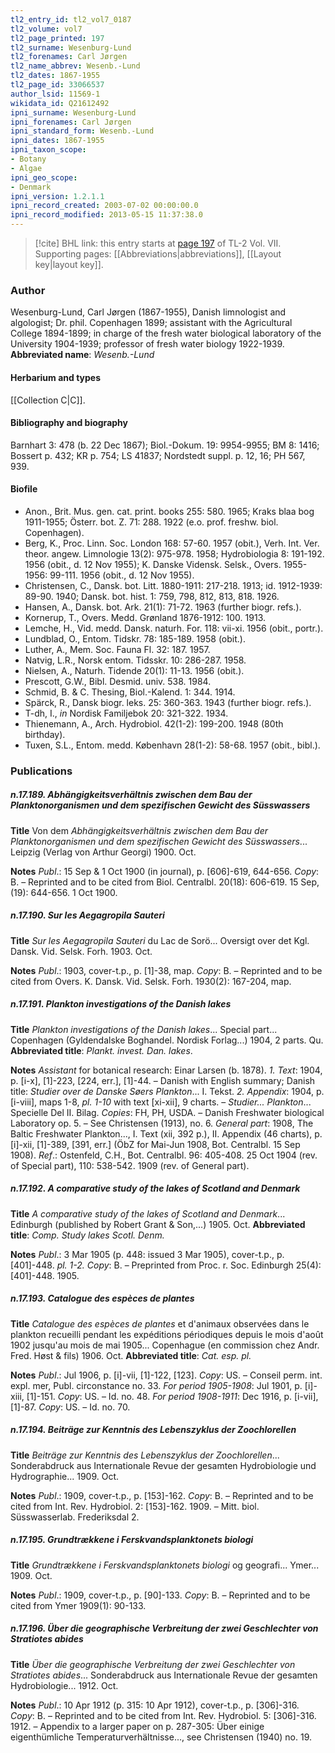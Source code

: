 ```yaml
---
tl2_entry_id: tl2_vol7_0187
tl2_volume: vol7
tl2_page_printed: 197
tl2_surname: Wesenburg-Lund
tl2_forenames: Carl Jørgen
tl2_name_abbrev: Wesenb.-Lund
tl2_dates: 1867-1955
tl2_page_id: 33066537
author_lsid: 11569-1
wikidata_id: Q21612492
ipni_surname: Wesenburg-Lund
ipni_forenames: Carl Jørgen
ipni_standard_form: Wesenb.-Lund
ipni_dates: 1867-1955
ipni_taxon_scope: 
- Botany
- Algae
ipni_geo_scope: 
- Denmark
ipni_version: 1.2.1.1
ipni_record_created: 2003-07-02 00:00:00.0
ipni_record_modified: 2013-05-15 11:37:38.0
---
```



> [!cite] BHL link: this entry starts at [page 197](https://www.biodiversitylibrary.org/page/33066537) of TL-2 Vol. VII.
> Supporting pages: [[Abbreviations|abbreviations]], [[Layout key|layout key]].

### Author

Wesenburg-Lund, Carl Jørgen (1867-1955), Danish limnologist and algologist; Dr. phil. Copenhagen 1899; assistant with the Agricultural College 1894-1899; in charge of the fresh water biological laboratory of the University 1904-1939; professor of fresh water biology 1922-1939. 
**Abbreviated name**: *Wesenb.-Lund*

#### Herbarium and types

[[Collection C|C]].

#### Bibliography and biography

Barnhart 3: 478 (b. 22 Dec 1867); Biol.-Dokum. 19: 9954-9955; BM 8: 1416; Bossert p. 432; KR p. 754; LS 41837; Nordstedt suppl. p. 12, 16; PH 567, 939.

#### Biofile

- Anon., Brit. Mus. gen. cat. print. books 255: 580. 1965; Kraks blaa bog 1911-1955; Österr. bot. Z. 71: 288. 1922 (e.o. prof. freshw. biol. Copenhagen).
- Berg, K., Proc. Linn. Soc. London 168: 57-60. 1957 (obit.), Verh. Int. Ver. theor. angew. Limnologie 13(2): 975-978. 1958; Hydrobiologia 8: 191-192. 1956 (obit., d. 12 Nov 1955); K. Danske Vidensk. Selsk., Overs. 1955-1956: 99-111. 1956 (obit., d. 12 Nov 1955).
- Christensen, C., Dansk. bot. Litt. 1880-1911: 217-218. 1913; id. 1912-1939: 89-90. 1940; Dansk. bot. hist. 1: 759, 798, 812, 813, 818. 1926.
- Hansen, A., Dansk. bot. Ark. 21(1): 71-72. 1963 (further biogr. refs.).
- Kornerup, T., Overs. Medd. Grønland 1876-1912: 100. 1913.
- Lemche, H., Vid. medd. Dansk. naturh. For. 118: vii-xi. 1956 (obit., portr.).
- Lundblad, O., Entom. Tidskr. 78: 185-189. 1958 (obit.).
- Luther, A., Mem. Soc. Fauna Fl. 32: 187. 1957.
- Natvig, L.R., Norsk entom. Tidsskr. 10: 286-287. 1958.
- Nielsen, A., Naturh. Tidende 20(1): 11-13. 1956 (obit.).
- Prescott, G.W., Bibl. Desmid. univ. 538. 1984.
- Schmid, B. & C. Thesing, Biol.-Kalend. 1: 344. 1914.
- Spärck, R., Dansk biogr. leks. 25: 360-363. 1943 (further biogr. refs.).
- T-dh, I., *in* Nordisk Familjebok 20: 321-322. 1934.
- Thienemann, A., Arch. Hydrobiol. 42(1-2): 199-200. 1948 (80th birthday).
- Tuxen, S.L., Entom. medd. København 28(1-2): 58-68. 1957 (obit., bibl.).

### Publications

##### n.17.189. Abhängigkeitsverhältnis zwischen dem Bau der Planktonorganismen und dem spezifischen Gewicht des Süsswassers

**Title**
Von dem *Abhängigkeitsverhältnis zwischen dem Bau der Planktonorganismen und dem spezifischen Gewicht des Süsswassers*... Leipzig (Verlag von Arthur Georgi) 1900. Oct.

**Notes**
*Publ*.: 15 Sep & 1 Oct 1900 (in journal), p. \[606\]-619, 644-656. *Copy*: B. – Reprinted and to be cited from Biol. Centralbl. 20(18): 606-619. 15 Sep, (19): 644-656. 1 Oct 1900.

##### n.17.190. Sur les Aegagropila Sauteri

**Title**
*Sur les Aegagropila Sauteri* du Lac de Sorö... Oversigt over det Kgl. Dansk. Vid. Selsk. Forh. 1903. Oct.

**Notes**
*Publ*.: 1903, cover-t.p., p. \[1\]-38, map. *Copy*: B. – Reprinted and to be cited from Overs. K. Dansk. Vid. Selsk. Forh. 1930(2): 167-204, map.

##### n.17.191. Plankton investigations of the Danish lakes

**Title**
*Plankton investigations of the Danish lakes*... Special part... Copenhagen (Gyldendalske Boghandel. Nordisk Forlag...) 1904, 2 parts. Qu.
**Abbreviated title**: *Plankt. invest. Dan. lakes*.

**Notes**
*Assistant* for botanical research: Einar Larsen (b. 1878).
*1. Text*: 1904, p. \[i-x\], \[1\]-223, \[224, err.\], \[1\]-44. – Danish with English summary; Danish title: *Studier over de Danske Søers Plankton*... I. Tekst.
*2. Appendix*: 1904, p. \[i-viii\], maps 1-8, *pl. 1-10* with text \[xi-xii\], 9 charts. – *Studier... Plankton*... Specielle Del II. Bilag.
*Copies*: FH, PH, USDA. – Danish Freshwater biological Laboratory op. 5. – See Christensen (1913), no. 6.
*General part*: 1908, The Baltic Freshwater Plankton..., I. Text (xii, 392 p.), II. Appendix (46 charts), p. \[i\]-xii, \[1\]-389, \[391, err.\] (ÖbZ for Mai-Jun 1908, Bot. Centralbl. 15 Sep 1908).
*Ref*.: Ostenfeld, C.H., Bot. Centralbl. 96: 405-408. 25 Oct 1904 (rev. of Special part), 110: 538-542. 1909 (rev. of General part).

##### n.17.192. A comparative study of the lakes of Scotland and Denmark

**Title**
*A comparative study of the lakes of Scotland and Denmark*... Edinburgh (published by Robert Grant & Son,...) 1905. Oct.
**Abbreviated title**: *Comp. Study lakes Scotl. Denm.*

**Notes**
*Publ*.: 3 Mar 1905 (p. 448: issued 3 Mar 1905), cover-t.p., p. \[401\]-448. *pl. 1-2. Copy*: B. – Preprinted from Proc. r. Soc. Edinburgh 25(4): \[401\]-448. 1905.

##### n.17.193. Catalogue des espèces de plantes

**Title**
*Catalogue des espèces de plantes* et d'animaux observées dans le plankton recueilli pendant les expéditions périodiques depuis le mois d'août 1902 jusqu'au mois de mai 1905... Copenhague (en commission chez Andr. Fred. Høst & fils) 1906. Oct.
**Abbreviated title**: *Cat. esp. pl.*

**Notes**
*Publ*.: Jul 1906, p. \[i\]-vii, \[1\]-122, \[123\]. *Copy*: US. – Conseil perm. int. expl. mer, Publ. circonstance no. 33.
*For period 1905-1908*: Jul 1901, p. \[i\]-xiii, \[1\]-151. *Copy*: US. – Id. no. 48.
*For period 1908-1911*: Dec 1916, p. \[i-vii\], \[1\]-87. *Copy*: US. – Id. no. 70.

##### n.17.194. Beiträge zur Kenntnis des Lebenszyklus der Zoochlorellen

**Title**
*Beiträge zur Kenntnis des Lebenszyklus der Zoochlorellen*... Sonderabdruck aus Internationale Revue der gesamten Hydrobiologie und Hydrographie... 1909. Oct.

**Notes**
*Publ*.: 1909, cover-t.p., p. \[153\]-162. *Copy*: B. – Reprinted and to be cited from Int. Rev. Hydrobiol. 2: \[153\]-162. 1909. – Mitt. biol. Süsswasserlab. Frederiksdal 2.

##### n.17.195. Grundtrækkene i Ferskvandsplanktonets biologi

**Title**
*Grundtrækkene i Ferskvandsplanktonets biologi* og geografi... Ymer... 1909. Oct.

**Notes**
*Publ*.: 1909, cover-t.p., p. \[90\]-133. *Copy*: B. – Reprinted and to be cited from Ymer 1909(1): 90-133.

##### n.17.196. Über die geographische Verbreitung der zwei Geschlechter von Stratiotes abides

**Title**
*Über die geographische Verbreitung der zwei Geschlechter von Stratiotes abides*... Sonderabdruck aus Internationale Revue der gesamten Hydrobiologie... 1912. Oct.

**Notes**
*Publ*.: 10 Apr 1912 (p. 315: 10 Apr 1912), cover-t.p., p. \[306\]-316. *Copy*: B. – Reprinted and to be cited from Int. Rev. Hydrobiol. 5: \[306\]-316. 1912. – Appendix to a larger paper on p. 287-305: Über einige eigenthümliche Temperaturverhältnisse..., see Christensen (1940) no. 19.

